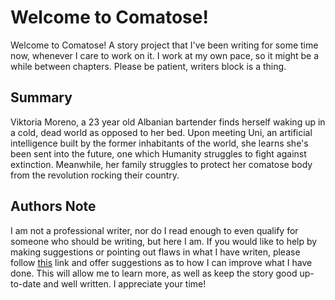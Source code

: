 # Welcome to Comatose!

Welcome to Comatose! A story project that I've been writing for some time now, whenever I care to work on it. I work at my own pace, so it might be a while between chapters. Please be patient, writers block is a thing.

## Summary

Viktoria Moreno, a 23 year old Albanian bartender finds herself waking up in a cold, dead world as opposed to her bed. Upon meeting Uni, an artificial intelligence built by the former inhabitants of the world, she learns she's been sent into the future, one which Humanity struggles to fight against extinction. Meanwhile, her family struggles to protect her comatose body from the revolution rocking their country. 

## Authors Note

I am not  a professional writer, nor do I read enough to even qualify for someone who should be writing, but here I am. If you would like to help by making suggestions or pointing out flaws in what I have writen, please follow [this](https://forms.gle/HyFEi5B8Cy6jvsH1A) link and offer suggestions as to how I can improve what I have done. This will allow me to learn more, as well as keep the story good up-to-date and well written. I appreciate your time!